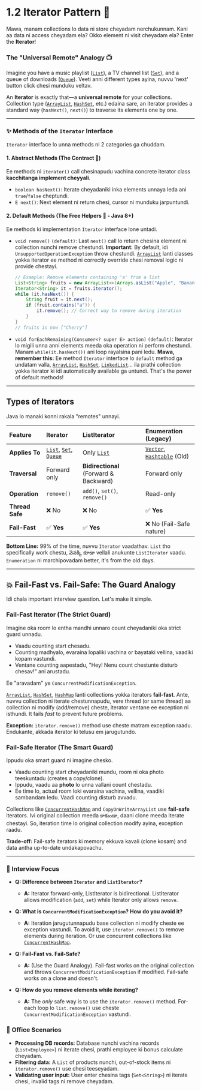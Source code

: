 # 1.2 Iterator Pattern 🔄

Mawa, manam collections lo data ni store cheyadam nerchukunnam. Kani aa data ni access cheyadam ela? Okko element ni visit cheyadam ela? Enter the **Iterator**!

### The "Universal Remote" Analogy 📺

Imagine you have a music playlist ([`List`](../../02-List-Interface/README.md)), a TV channel list ([`Set`](../../03-Set-Interface/README.md)), and a queue of downloads ([`Queue`](../../04-Queue-Interface/README.md)). Veeti anni different types ayina, nuvvu 'next' button click chesi munduku veltav.

An **Iterator** is exactly that—a **universal remote** for your collections. Collection type ([`ArrayList`](../../02-List-Interface/2-ArrayList/README.md), [`HashSet`](../../03-Set-Interface/2-HashSet/README.md), etc.) edaina sare, an iterator provides a standard way (`hasNext()`, `next()`) to traverse its elements one by one.

---

### ✨ Methods of the `Iterator` Interface

`Iterator` interface lo unna methods ni 2 categories ga chuddam.

#### 1. Abstract Methods (The Contract 📜)
Ee methods ni `iterator()` call chesinapudu vachina concrete iterator class **kacchitanga implement cheyyali**.
*   `boolean hasNext()`: Iterate cheyadaniki inka elements unnaya leda ani `true`/`false` cheptundi.
*   `E next()`: Next element ni return chesi, cursor ni munduku jarpuntundi.

#### 2. Default Methods (The Free Helpers 🎁 - Java 8+)
Ee methods ki implementation `Iterator` interface lone untadi.
*   `void remove()` `(default)`: Last `next()` call lo return chesina element ni collection nunchi remove chestundi. **Important:** By default, idi `UnsupportedOperationException` throw chestundi. [`ArrayList`](../../02-List-Interface/2-ArrayList/README.md) lanti classes yokka iterator ee method ni correctly override chesi removal logic ni provide chestayi.
    ```java
    // Example: Remove elements containing 'a' from a list
    List<String> fruits = new ArrayList<>(Arrays.asList("Apple", "Banana", "Cherry"));
    Iterator<String> it = fruits.iterator();
    while (it.hasNext()) {
        String fruit = it.next();
        if (fruit.contains("a")) {
            it.remove(); // Correct way to remove during iteration
        }
    }
    // fruits is now ["Cherry"]
    ```
*   `void forEachRemaining(Consumer<? super E> action)` `(default)`: Iterator lo migili unna anni elements meeda oka operation ni perform chestundi. Manam `while(it.hasNext())` ani loop rayalsina pani ledu.
    **Mawa, remember this:** Ee method `Iterator` interface lo `default` method ga undatam valla, [`ArrayList`](../../02-List-Interface/2-ArrayList/README.md), [`HashSet`](../../03-Set-Interface/2-HashSet/README.md), [`LinkedList`](../../02-List-Interface/3-LinkedList/README.md)... ila prathi collection yokka iterator ki idi automatically available ga untundi. That's the power of default methods!

---

## Types of Iterators

Java lo manaki konni rakala "remotes" unnayi.

| Feature | Iterator | ListIterator | Enumeration (Legacy) |
| :--- | :--- | :--- | :--- |
| **Applies To** | [`List`](../../02-List-Interface/README.md), [`Set`](../../03-Set-Interface/README.md), [`Queue`](../../04-Queue-Interface/README.md) | Only [`List`](../../02-List-Interface/README.md) | [`Vector`](../../02-List-Interface/4-Vector-And-Stack/README.md), [`Hashtable`](../../05-Map-Interface/README.md) (Old) |
| **Traversal** | Forward only | **Bidirectional** (Forward & Backward) | Forward only |
| **Operation** | `remove()` | `add()`, `set()`, `remove()` | Read-only |
| **Thread Safe** | ❌ No | ❌ No | ✅ **Yes** |
| **Fail-Fast** | ✅ **Yes** | ✅ **Yes** | ❌ No (Fail-Safe nature) |

**Bottom Line:** 99% of the time, nuvvu `Iterator` vaadathav. `List` tho specifically work chestu, వెనక్కి కూడా vellali anukunte `ListIterator` vaadu. `Enumeration` ni marchipovadam better, it's from the old days.

---

## 💥 Fail-Fast vs. Fail-Safe: The Guard Analogy

Idi chala important interview question. Let's make it simple.

### Fail-Fast Iterator (The Strict Guard)

Imagine oka room lo entha mandhi unnaro count cheyadaniki oka strict guard unnadu.
*   Vaadu counting start chesadu.
*   Counting madhyalo, evaraina lopaliki vachina or bayataki vellina, vaadiki kopam vastundi.
*   Ventane counting aapestadu, "Hey! Nenu count chestunte disturb chesav!" ani arustadu.

Ee "aravadam" ye `ConcurrentModificationException`.

[`ArrayList`](../../02-List-Interface/2-ArrayList/README.md), [`HashSet`](../../03-Set-Interface/2-HashSet/README.md), [`HashMap`](../../05-Map-Interface/2-HashMap/README.md) lanti collections yokka iterators **fail-fast**. Ante, nuvvu collection ni iterate chestunnapudu, vere thread (or same thread) aa collection ni modify (add/remove) cheste, iterator ventane ee exception ni isthundi. It fails *fast* to prevent future problems.

**Exception:** `iterator.remove()` method use cheste matram exception raadu. Endukante, akkada iterator ki telusu em jarugutundo.

### Fail-Safe Iterator (The Smart Guard)

Ippudu oka smart guard ni imagine chesko.
*   Vaadu counting start cheyadaniki mundu, room ni oka photo teeskuntadu (creates a copy/clone).
*   Ippudu, vaadu aa **photo** lo unna vallani count chestadu.
*   Ee time lo, actual room loki evaraina vachina, vellina, vaadiki sambandam ledu. Vaadi counting disturb avvadu.

Collections like [`ConcurrentHashMap`](../../05-Map-Interface/5-ConcurrentHashMap/README.md) and `CopyOnWriteArrayList` use **fail-safe** iterators. Ivi original collection meeda కాకుండా, daani clone meeda iterate chestayi. So, iteration time lo original collection modify ayina, exception raadu.

**Trade-off:** Fail-safe iterators ki memory ekkuva kavali (clone kosam) and data antha up-to-date undakapovachu.

---

### 🎯 Interview Focus

*   **Q: Difference between `Iterator` and `ListIterator`?**
    *   **A:** Iterator forward-only, ListIterator is bidirectional. ListIterator allows modification (`add`, `set`) while Iterator only allows `remove`.

*   **Q: What is `ConcurrentModificationException`? How do you avoid it?**
    *   **A:** Iteration jarugutunnapudu base collection ni modify cheste ee exception vastundi. To avoid it, use `iterator.remove()` to remove elements during iteration. Or use concurrent collections like [`ConcurrentHashMap`](../../05-Map-Interface/5-ConcurrentHashMap/README.md).

*   **Q: Fail-Fast vs. Fail-Safe?**
    *   **A:** (Use the Guard Analogy). Fail-fast works on the original collection and throws `ConcurrentModificationException` if modified. Fail-safe works on a clone and doesn't.

*   **Q: How do you remove elements while iterating?**
    *   **A:** The *only* safe way is to use the `iterator.remove()` method. For-each loop lo `list.remove()` use cheste `ConcurrentModificationException` vastundi.

### 💼 Office Scenarios

*   **Processing DB records:** Database nunchi vachina records (`List<Employee>`) ni iterate chesi, prathi employee ki bonus calculate cheyadam.
*   **Filtering data:** A `List` of products nunchi, out-of-stock items ni `iterator.remove()` use chesi teeseyadam.
*   **Validating user input:** User enter chesina tags (`Set<String>`) ni iterate chesi, invalid tags ni remove cheyadam.
